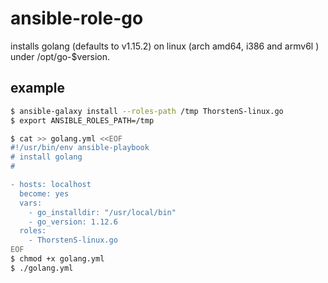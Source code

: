 # ansible-role-go
installs golang (defaults to v1.15.2) on linux (arch amd64, i386 and armv6l ) under /opt/go-$version.

## example
```bash
$ ansible-galaxy install --roles-path /tmp ThorstenS-linux.go
$ export ANSIBLE_ROLES_PATH=/tmp

$ cat >> golang.yml <<EOF
#!/usr/bin/env ansible-playbook
# install golang
#

- hosts: localhost
  become: yes
  vars:
    - go_installdir: "/usr/local/bin"
    - go_version: 1.12.6
  roles:
    - ThorstenS-linux.go
EOF
$ chmod +x golang.yml
$ ./golang.yml
```


